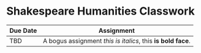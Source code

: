 # Shakespeare Humanities Classwork

| Due Date | Assignment |
|----------|------------|
|TBD | A bogus assignment *this is italics*, this **is bold face**. |

